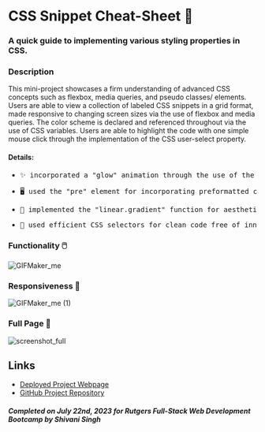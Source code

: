 # CSS Snippet Cheat-Sheet 📝
### A quick guide to implementing various styling properties in CSS.

### Description

This mini-project showcases a firm understanding of advanced CSS concepts such as flexbox, media queries, and pseudo classes/ elements. Users are able to view a collection of labeled CSS snippets in a grid format, made responsive to changing screen sizes via the use of flexbox and media queries. The color scheme is declared and referenced throughout via the use of CSS variables. Users are able to highlight the code with one simple mouse click through the implementation of the CSS user-select property. 

#### Details: 
* <pre>✨ incorporated a "glow" animation through the use of the CSS transition property</pre>
* <pre>🖥️ used the "pre" element for incorporating preformatted code</pre>
* <pre>🫧 implemented the "linear.gradient" function for aesthetically pleasing backgrounds</pre>
* <pre>🧹 used efficient CSS selectors for clean code free of innumerable classes and IDs</pre>

### Functionality 🖱️
![GIFMaker_me](https://github.com/00shivani/css-snippet-cheat-sheet/assets/126500106/0a2e5a05-4984-422a-8996-39e98acf541a)

### Responsiveness 📲
![GIFMaker_me (1)](https://github.com/00shivani/css-snippet-cheat-sheet/assets/126500106/a82a880b-14d5-423a-ba14-e243a4e73e8d)

### Full Page 📸
![screenshot_full](https://github.com/00shivani/css-snippet-cheat-sheet/assets/126500106/361f0527-8785-4dee-95af-ffbd1919e69c)

## Links
* [Deployed Project Webpage](https://00shivani.github.io/css-snippet-cheat-sheet/)
* [GitHub Project Repository](https://github.com/00shivani/css-snippet-cheat-sheet/)

##### Completed on July 22nd, 2023 for Rutgers Full-Stack Web Development Bootcamp by Shivani Singh
